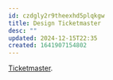 ```yaml
---
id: czdgly2r9theexhd5plqkgw
title: Design Ticketmaster
desc: ""
updated: 2024-12-15T22:35
created: 1641907154802
---
```

[Ticketmaster](https://docs.google.com/drawings/d/11bQH2kiRma-5naEyYxk8CbVnE0Pmdz1O3a5CQKRxhHg/edit).
